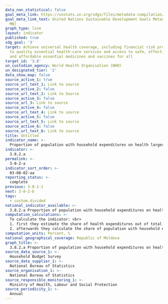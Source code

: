 ```yaml
---
data_non_statistical: false
goal_meta_link: https://unstats.un.org/sdgs/files/metadata-compilation/Metadata-Goal-3.pdf
goal_meta_link_text: United Nations Sustainable Development Goals Metadata (PDF 4.0
  MB)
graph_type: line
layout: indicator
published: true
sdg_goal: '3'
target: Achieve universal health coverage, including financial risk protection, access
  to quality essential health-care services and access to safe, effective, quality
  and affordable essential medicines and vaccines for all
target_id: '3.8'
un_custodian_agency: World Health Organisation (WHO)
un_designated_tier: '2'
data_show_map: false
source_active_1: true
source_url_text_1: Link to source
source_active_2: false
source_url_text_2: Link to Source
source_active_3: false
source_url_3: Link to source
source_active_4: false
source_url_text_4: Link to source
source_active_5: false
source_url_text_5: Link to source
source_active_6: false
source_url_text_6: Link to source
title: Untitled
indicator_name: >-
  Proportion of population with household expenditures on health larger than 10% of total household expenditure
indicator: >-
  3.8.2.a
permalink: >-
  3-8-2-a
indicator_sort_order: >-
  03-08-02-aa
reporting_status: >-
  complete
previous: 3-8-1-1
next: 3-8-2-b
tags:
  - custom.divided
national_indicator_available: >-
  3.8.2.a Proportion of population with household expenditures on health larger than 10% of total household expenditure
computation_calculations: >-
  To calculate the indicator: <br> 
  1. first they estimate the share of health expenditures out of total expenditures of the household  = expenditures for health / total expenditures of households * 100; <br> 
  2. afterwards they calculate the share of population with household expenditures for health higher than 10% (and respectively 25%) = number of population with household expenditures higher than 10% (and respectively 25%) / number of total population * 100
computation_units: Percent, %
national_geographical_coverage: Republic of Moldova
graph_title: >-
  3.8.2.a Proportion of population with household expenditures on health larger than 10% of total household expenditure
source_data_source_1: >-
  Household Budget Survey
source_data_supplier_1: >-
  National Bureau of Statistics
source_organisation_1: >-
  National Bureau of Statistics
source_responsible_monitoring_1: >-
  Ministry of Health, Labour and Social Protection
source_periodicity_1: >-
  Annual
---
```

